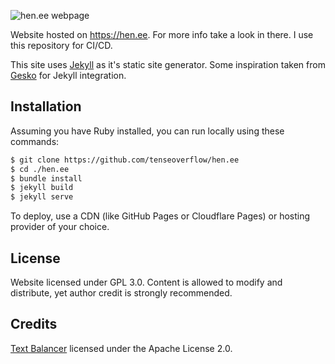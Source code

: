 ![hen.ee webpage](https://cloud.hen.ee/apps/sharingpath/hen/Fotod/hen-ee.png)

Website hosted on https://hen.ee. For more info take a look in there. I use this repository for CI/CD.

This site uses [Jekyll](https://jekyllrb.com) as it's static site generator.
Some inspiration taken from [Gesko](https://github.com/P0WEX/Gesko) for Jekyll integration.

## Installation

Assuming you have Ruby installed, you can run locally using these commands:

```bash
$ git clone https://github.com/tenseoverflow/hen.ee
$ cd ./hen.ee
$ bundle install
$ jekyll build
$ jekyll serve
```

To deploy, use a CDN (like GitHub Pages or Cloudflare Pages) or hosting provider of your choice.

## License

Website licensed under GPL 3.0. Content is allowed to modify and distribute, yet author credit is strongly recommended.

## Credits

[Text Balancer](https://codeberg.org/da/text-balancer) licensed under the Apache License 2.0.
